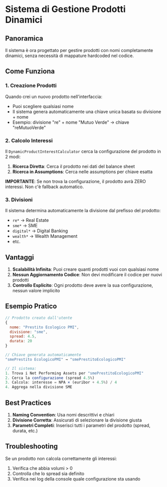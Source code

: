# Sistema di Gestione Prodotti Dinamici

## Panoramica

Il sistema è ora progettato per gestire prodotti con nomi completamente dinamici, senza necessità di mappature hardcoded nel codice.

## Come Funziona

### 1. Creazione Prodotti
Quando crei un nuovo prodotto nell'interfaccia:
- Puoi scegliere qualsiasi nome
- Il sistema genera automaticamente una chiave unica basata su divisione + nome
- Esempio: divisione "re" + nome "Mutuo Verde" → chiave "reMutuoVerde"

### 2. Calcolo Interessi
Il `DynamicProductInterestCalculator` cerca la configurazione del prodotto in 2 modi:

1. **Ricerca Diretta**: Cerca il prodotto nei dati del balance sheet
2. **Ricerca in Assumptions**: Cerca nelle assumptions per chiave esatta

**IMPORTANTE**: Se non trova la configurazione, il prodotto avrà ZERO interessi. Non c'è fallback automatico.

### 3. Divisioni
Il sistema determina automaticamente la divisione dal prefisso del prodotto:
- `re*` → Real Estate
- `sme*` → SME
- `digital*` → Digital Banking
- `wealth*` → Wealth Management
- etc.

## Vantaggi

1. **Scalabilità Infinita**: Puoi creare quanti prodotti vuoi con qualsiasi nome
2. **Nessun Aggiornamento Codice**: Non devi modificare il codice per nuovi prodotti
3. **Controllo Esplicito**: Ogni prodotto deve avere la sua configurazione, nessun valore implicito

## Esempio Pratico

```javascript
// Prodotto creato dall'utente
{
  nome: "Prestito Ecologico PMI",
  divisione: "sme",
  spread: 4.5,
  durata: 20
}

// Chiave generata automaticamente
"smePrestito EcologicoPMI" → "smePrestitoEcologicoPMI"

// Il sistema:
1. Trova i Net Performing Assets per "smePrestitoEcologicoPMI"
2. Cerca la configurazione (spread 4.5%)
3. Calcola: interesse = NPA × (euribor + 4.5%) / 4
4. Aggrega nella divisione SME
```

## Best Practices

1. **Naming Convention**: Usa nomi descrittivi e chiari
2. **Divisione Corretta**: Assicurati di selezionare la divisione giusta
3. **Parametri Completi**: Inserisci tutti i parametri del prodotto (spread, durata, etc.)

## Troubleshooting

Se un prodotto non calcola correttamente gli interessi:
1. Verifica che abbia volumi > 0
2. Controlla che lo spread sia definito
3. Verifica nei log della console quale configurazione sta usando